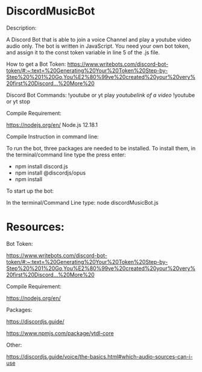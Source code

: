 # DiscordMusicBot

Description:

A Discord Bot that is able to join a voice Channel and play a youtube video audio only. The bot is written in JavaScript. 
You need your own bot token, and assign it to the const token variable in line 5 of the .js file.

How to get a Bot Token: https://www.writebots.com/discord-bot-token/#:~:text=%20Generating%20Your%20Token%20Step-by-Step%20%201%20Go,You%E2%80%99ve%20created%20your%20very%20first%20Discord...%20More%20

Discord Bot Commands:
!youtube or yt play *youtubelink of a video*
!youtube or yt stop

Compile Requirement:

https://nodejs.org/en/
Node.js 12.18.1

Compile Instruction in command line:

To run the bot, three packages are needed to be installed. 
To install them, in the terminal/command line type the press enter:
- npm install discord.js
- npm install @discordjs/opus
- npm install 

To start up the bot: 

In the terminal/Command Line type: node discordMusicBot.js


# Resources:

Bot Token: 

 https://www.writebots.com/discord-bot-token/#:~:text=%20Generating%20Your%20Token%20Step-by-Step%20%201%20Go,You%E2%80%99ve%20created%20your%20very%20first%20Discord...%20More%20
 
Compile Requirement: 

https://nodejs.org/en/

Packages:

https://discordjs.guide/

https://www.npmjs.com/package/ytdl-core



Other: 

https://discordjs.guide/voice/the-basics.html#which-audio-sources-can-i-use

